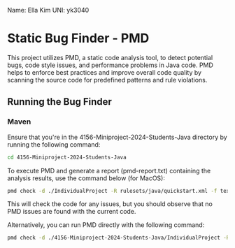 Name: Ella Kim
UNI: yk3040

# Static Bug Finder - PMD

This project utilizes PMD, a static code analysis tool, to detect potential bugs, code style issues, and performance problems in Java code. PMD helps to enforce best practices and improve overall code quality by scanning the source code for predefined patterns and rule violations.

## Running the Bug Finder

### Maven
Ensure that you're in the 4156-Miniproject-2024-Students-Java directory by running the following command: 
```bash 
cd 4156-Miniproject-2024-Students-Java
```
To execute PMD and generate a report (pmd-report.txt) containing the analysis results, use the command below (for MacOS):
```bash
pmd check -d ./IndividualProject -R rulesets/java/quickstart.xml -f text | sed -e 's/.\/IndividualProject\/src\/main\/java\/dev\/coms4156\/project\/individualproject/.../g' > pmd-report.txt 
```
This will check the code for any issues, but you should observe that no PMD issues are found with the current code.

Alternatively, you can run PMD directly with the following command:
```bash
pmd check -d ./4156-Miniproject-2024-Students-Java/IndividualProject -R rulesets/java/quickstart.xml -f text
```
